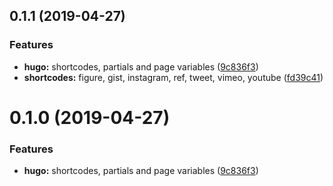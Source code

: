 ## 0.1.1 (2019-04-27)


### Features

* **hugo:** shortcodes, partials and page variables ([9c836f3](https://github.com/fivethree-team/vscode-hugo-snippets/commit/9c836f3))
* **shortcodes:** figure, gist, instagram, ref, tweet, vimeo, youtube ([fd39c41](https://github.com/fivethree-team/vscode-hugo-snippets/commit/fd39c41))



# 0.1.0 (2019-04-27)


### Features

* **hugo:** shortcodes, partials and page variables ([9c836f3](https://github.com/fivethree-team/vscode-hugo-snippets/commit/9c836f3))



